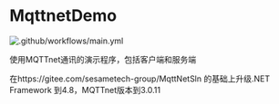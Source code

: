 # MqttnetDemo
![.github/workflows/main.yml](https://github.com/prime167/MqttnetDemo/workflows/.github/workflows/main.yml/badge.svg)

使用MQTTnet通讯的演示程序，包括客户端和服务端

在https://gitee.com/sesametech-group/MqttNetSln 的基础上升级.NET Framework 到4.8，MQTTnet版本到3.0.11
